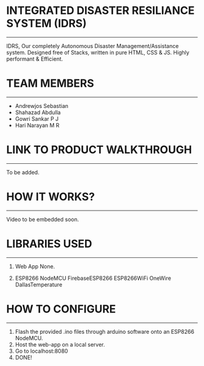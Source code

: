 # INTEGRATED DISASTER RESILIANCE SYSTEM (IDRS)
-----
IDRS, Our completely Autonomous Disaster Management/Assistance system.
Designed free of Stacks, written in pure HTML, CSS & JS. Highly performant & Efficient.

# TEAM MEMBERS
---
* Andrewjos Sebastian
* Shahazad Abdulla
* Gowri Sankar P J
* Hari Narayan M R


# LINK TO PRODUCT WALKTHROUGH
---
 To be added.

# HOW IT WORKS?
---
Video to be embedded soon.

# LIBRARIES USED
---
1. Web App
	None.
	
2. ESP8266 NodeMCU
	FirebaseESP8266
	ESP8266WiFi
	OneWire
	DallasTemperature

# HOW TO CONFIGURE
---
1. Flash the provided .ino files through arduino software onto an ESP8266 NodeMCU.
2. Host the web-app on a local server.
3. Go to localhost:8080 
4. DONE!
